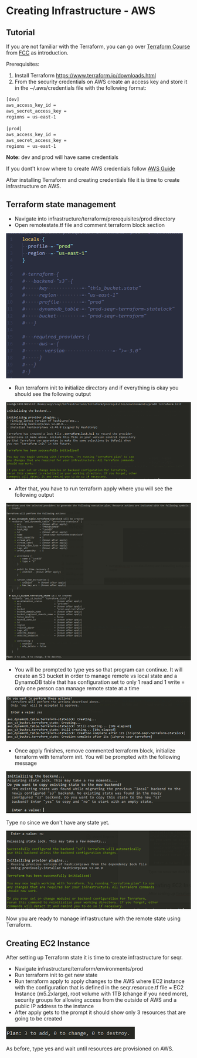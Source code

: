 # Creating Infrastructure - AWS

## Tutorial

If you are not familiar with the Terraform, you can go over [Terraform Course](https://www.youtube.com/watch?v=SLB_c_ayRMo) from [FCC](https://www.freecodecamp.org/) as introduction.

Prerequisites:

1. Install Terraform https://www.terraform.io/downloads.html 
2. From the security credentials on AWS create an access key and store it in the ~/.aws/credentials file with the following format:

```
[dev]
aws_access_key_id = 
aws_secret_access_key = 
regions = us-east-1

[prod]
aws_access_key_id = 
aws_secret_access_key = 
regions = us-east-1
```

**Note:** dev and prod will have same credentials

If you dont't know where to create AWS credentials follow [AWS Guide](https://docs.aws.amazon.com/sdk-for-javascript/v2/developer-guide/getting-your-credentials.html)

After installing Terraform and creating credentials file it is time to create infrastructure on AWS. 

## Terraform state management

- Navigate into infrastructure/terraform/prerequisites/prod directory
- Open remotestate.tf file and comment terraform block section

![remotestate.tf](images/remotestate.png)
- Run terraform init to initialize directory and if everything is okay you should see the following output

![output 1](images/output1.png)
- After that, you have to run terraform apply where you will see the following output

![output 2](images/output2.png)
- You will be prompted to type yes so that program can continue. It will create an S3 bucket in order to manage remote vs local state and a DynamoDB table that has configuration set to only 1 read and 1 write = only one person can manage remote state at a time

![output 3](images/output3.png)
- Once apply finishes, remove commented terraform block, initialize terraform with terraform init. You will be prompted with the following message

![output 4](images/output4.png)

Type no since we don't have any state yet.

![output 5](images/output5.png)

Now you are ready to manage infrastructure with the remote state using Terraform.

## Creating EC2 Instance

After setting up Terraform state it is time to create infrastructure for seqr.

- Navigate infrastructure/terraform/environments/prod
- Run terraform init to get new state
- Run terraform apply to apply changes to the AWS where EC2 instance with the configuration that is defined in the seqr.resoruce.tf file = EC2 Instance (m5.2xlarge), root volume with 1TB (change if you need more), security groups for allowing access from the outside of AWS and a public IP address to the instance
- After apply gets to the prompt it should show only 3 resources that are going to be created

![output 6](images/output6.png)

As before, type yes and wait until resources are provisioned on AWS.
